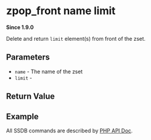 # zpop_front name limit

__Since 1.9.0__

Delete and return `limit` element(s) from front of the zset.

## Parameters

* `name` - The name of the zset
* `limit` -

## Return Value

## Example

All SSDB commands are described by [PHP API Doc](https://ssdb.io/docs/php/).
